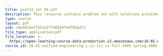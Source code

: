 ```yaml
---
title: pset12_sol_04.pdf
description: This resource contains problem set with solutions provided by the professor.
type: course
layout: pdf
uid: c8ed41def2353a277402b97e6f95bdf3
file_type: application/pdf
file_location: >-
  https://open-learning-course-data-production.s3.amazonaws.com/16-01-unified-engineering-i-ii-iii-iv-fall-2005-spring-2006/c8ed41def2353a277402b97e6f95bdf3_pset12_sol_04.pdf
course_id: 16-01-unified-engineering-i-ii-iii-iv-fall-2005-spring-2006
---
```

